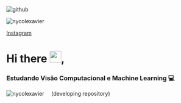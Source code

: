 
![github](https://user-images.githubusercontent.com/74930052/113805146-5e3cc080-9736-11eb-9cc9-2e330c7413a2.jpg)      
     
<p align="left"><img src="https://komarev.com/ghpvc/?username=nycolexavier&label=Profile%20views&color=0e75b6&style=flat" alt="nycolexavier" /> </p>

[Instagram](https://www.instagram.com/nycolexavierr/)
 


# Hi there <img src="https://raw.githubusercontent.com/kaueMarques/kaueMarques/master/hi.gif" width="30px">,

### Estudando Visão Computacional e Machine Learning 💻

<p><img align="left" src="https://github-readme-stats.vercel.app/api/top-langs?username=nycolexavier&show_icons=true&locale=en&layout=compact" alt="nycolexavier" /></p>

<!--<p>&nbsp;<img align="center" src="https://github-readme-stats.vercel.app/api?username=nycolexavier&show_icons=true&locale=en" alt="nycolexavier" /></p>

<!--<p><img align="center" src="https://github-readme-streak-stats.herokuapp.com/?user=nycolexavier&" alt="nycolexavier" /></p>
 <!-->
 

 &nbsp;
 &nbsp;
 (developing repository)
 

 
